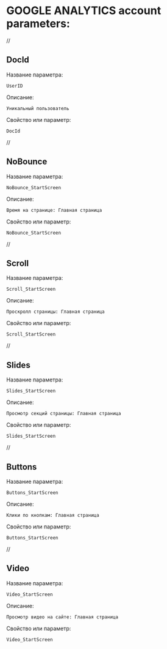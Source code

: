 # GOOGLE ANALYTICS account parameters:

//

## DocId

Название параметра:

```
UserID
```

Описание:

```
Уникальный пользователь
```

Свойство или параметр:

```
DocId
```

//

## NoBounce

Название параметра:

```
NoBounce_StartScreen
```

Описание:

```
Время на странице: Главная страница
```

Свойство или параметр:

```
NoBounce_StartScreen
```

//

## Scroll

Название параметра:

```
Scroll_StartScreen
```

Описание:

```
Проскролл страницы: Главная страница
```

Свойство или параметр:

```
Scroll_StartScreen
```

//

## Slides

Название параметра:

```
Slides_StartScreen
```

Описание:

```
Просмотр секций страницы: Главная страница
```

Свойство или параметр:

```
Slides_StartScreen
```

//

## Buttons

Название параметра:

```
Buttons_StartScreen
```

Описание:

```
Клики по кнопкам: Главная страница
```

Свойство или параметр:

```
Buttons_StartScreen
```

//

## Video

Название параметра:

```
Video_StartScreen
```

Описание:

```
Просмотр видео на сайте: Главная страница
```

Свойство или параметр:

```
Video_StartScreen
```
